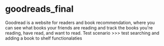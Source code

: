 # goodreads_final
Goodread is a website for readers and book recommendation, where you can see what books your friends are reading and track the books you're reading, have read, and want to read. Test scenario >>> test searching and adding a book to shelf functionalaties
